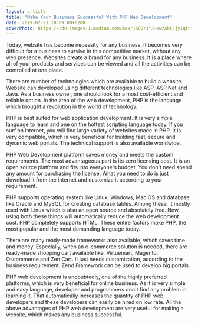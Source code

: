 ```yaml
---
layout: article
title: "Make Your Business Successful With PHP Web Development"
date: 2019-02-21 18:09:00+0200
coverPhoto: https://cdn-images-1.medium.com/max/1600/1*J-xwzXktJjyiqtnYg3nP9g.jpeg
---
```


Today, website has become necessity for any business. It becomes very difficult for a business to survive in this competitive market, without any web presence. Websites create a brand for any business. It is a place where all of your products and services can be viewed and all the activities can be controlled at one place.

There are number of technologies which are available to build a website. Website can developed using different technologies like ASP, ASP.Net and Java. As a business owner, one should look for a most cost-efficient and reliable option. In the area of the web development, PHP is the language which brought a revolution in the world of technology.

PHP is best suited for web application development. It is very simple language to learn and one on the hottest scripting language today. If you surf on internet, you will find large variety of websites made in PHP. It is very compatible, which is very beneficial for building fast, secure and dynamic web portals. The technical support is also available worldwide.

PHP Web Development platform saves money and meets the custom requirements. The most advantageous part is its zero licensing cost. It is an open source platform and fits into everyone's budget. You don't need spend any amount for purchasing the license. What you need to do is just download it from the internet and customize it according to your requirement.

PHP supports operating system like Linux, Windows, Mac OS and database like Oracle and MySQL for creating database tables. Among these, it mostly used with Linux which is also an open source and absolutely free. Now, using both these things will automatically reduce the web development cost. PHP completely supports HTML. These entire factors make PHP, the most popular and the most demanding language today.

There are many ready-made frameworks also available, which saves time and money. Especially, when an e-commerce solution is needed, there are ready-made shopping cart available like, Virtuemart, Magento, Oscommerce and Zen Cart. It just needs customization, according to the business requirement. Zend Framework can be used to develop big portals.

PHP web development is undoubtedly, one of the highly preferred platforms, which is very beneficial for online business. As it is very simple and easy language, developer and programmers don't find any problem in learning it. That automatically increases the quantity of PHP web developers and these developers can easily be hired on low rate. All the above advantages of PHP web development are very useful for making a website, which makes any business successful.

